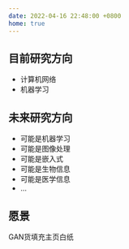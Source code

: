 ```yaml
---
date: 2022-04-16 22:48:00 +0800
home: true
---
```


## 目前研究方向

- 计算机网络
- 机器学习

## 未来研究方向

- 可能是机器学习
- 可能是图像处理
- 可能是嵌入式
- 可能是生物信息
- 可能是医学信息
- ...

## 愿景

GAN货填充主页白纸
